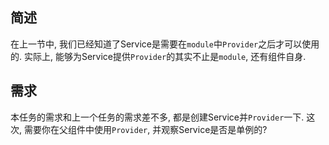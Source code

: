 ## 简述
在上一节中, 我们已经知道了Service是需要在`module`中`Provider`之后才可以使用的. 实际上, 能够为Service提供`Provider`的其实不止是`module`, 还有组件自身.

## 需求
本任务的需求和上一个任务的需求差不多, 都是创建Service并`Provider`一下. 这次, 需要你在父组件中使用`Provider`, 并观察Service是否是单例的?

